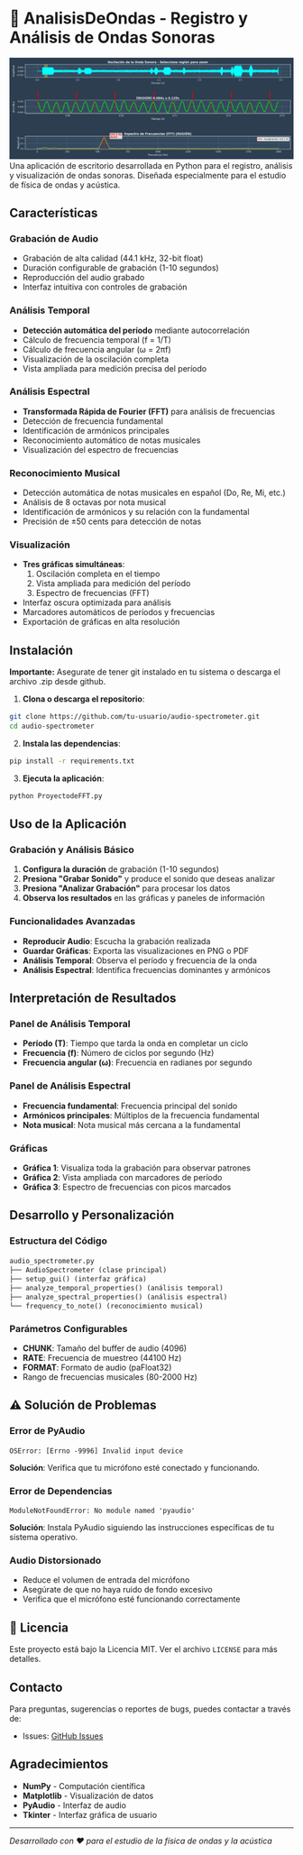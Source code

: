 # 🎵 AnalisisDeOndas - Registro y Análisis de Ondas Sonoras
<img src="\img\ParaPDF.png "/>
Una aplicación de escritorio desarrollada en Python para el registro, análisis y visualización de ondas sonoras. Diseñada especialmente para el estudio de física de ondas y acústica.

## Características

###  Grabación de Audio
- Grabación de alta calidad (44.1 kHz, 32-bit float)
- Duración configurable de grabación (1-10 segundos)
- Reproducción del audio grabado
- Interfaz intuitiva con controles de grabación

###  Análisis Temporal
- **Detección automática del período** mediante autocorrelación
- Cálculo de frecuencia temporal (f = 1/T)
- Cálculo de frecuencia angular (ω = 2πf)
- Visualización de la oscilación completa
- Vista ampliada para medición precisa del período

###  Análisis Espectral
- **Transformada Rápida de Fourier (FFT)** para análisis de frecuencias
- Detección de frecuencia fundamental
- Identificación de armónicos principales
- Reconocimiento automático de notas musicales
- Visualización del espectro de frecuencias

###  Reconocimiento Musical
- Detección automática de notas musicales en español (Do, Re, Mi, etc.)
- Análisis de 8 octavas por nota musical
- Identificación de armónicos y su relación con la fundamental
- Precisión de ±50 cents para detección de notas

###  Visualización
- **Tres gráficas simultáneas**:
  1. Oscilación completa en el tiempo
  2. Vista ampliada para medición del período
  3. Espectro de frecuencias (FFT)
- Interfaz oscura optimizada para análisis
- Marcadores automáticos de períodos y frecuencias
- Exportación de gráficas en alta resolución


##  Instalación
**Importante:** Asegurate de tener git instalado en tu sistema o descarga el archivo .zip desde github.

1. **Clona o descarga el repositorio**:
```bash
git clone https://github.com/tu-usuario/audio-spectrometer.git
cd audio-spectrometer
```

2. **Instala las dependencias**:
```bash
pip install -r requirements.txt
```

3. **Ejecuta la aplicación**:
```bash
python ProyectodeFFT.py
```

## Uso de la Aplicación

### Grabación y Análisis Básico

1. **Configura la duración** de grabación (1-10 segundos)
2. **Presiona "Grabar Sonido"** y produce el sonido que deseas analizar
3. **Presiona "Analizar Grabación"** para procesar los datos
4. **Observa los resultados** en las gráficas y paneles de información

### Funcionalidades Avanzadas

- **Reproducir Audio**: Escucha la grabación realizada
- **Guardar Gráficas**: Exporta las visualizaciones en PNG o PDF
- **Análisis Temporal**: Observa el período y frecuencia de la onda
- **Análisis Espectral**: Identifica frecuencias dominantes y armónicos

## Interpretación de Resultados

### Panel de Análisis Temporal
- **Período (T)**: Tiempo que tarda la onda en completar un ciclo
- **Frecuencia (f)**: Número de ciclos por segundo (Hz)
- **Frecuencia angular (ω)**: Frecuencia en radianes por segundo

### Panel de Análisis Espectral
- **Frecuencia fundamental**: Frecuencia principal del sonido
- **Armónicos principales**: Múltiplos de la frecuencia fundamental
- **Nota musical**: Nota musical más cercana a la fundamental

### Gráficas
- **Gráfica 1**: Visualiza toda la grabación para observar patrones
- **Gráfica 2**: Vista ampliada con marcadores de período
- **Gráfica 3**: Espectro de frecuencias con picos marcados


##  Desarrollo y Personalización

### Estructura del Código
```
audio_spectrometer.py
├── AudioSpectrometer (clase principal)
├── setup_gui() (interfaz gráfica)
├── analyze_temporal_properties() (análisis temporal)
├── analyze_spectral_properties() (análisis espectral)
└── frequency_to_note() (reconocimiento musical)
```

### Parámetros Configurables
- **CHUNK**: Tamaño del buffer de audio (4096)
- **RATE**: Frecuencia de muestreo (44100 Hz)
- **FORMAT**: Formato de audio (paFloat32)
- Rango de frecuencias musicales (80-2000 Hz)

## ⚠️ Solución de Problemas

### Error de PyAudio
```
OSError: [Errno -9996] Invalid input device
```
**Solución**: Verifica que tu micrófono esté conectado y funcionando.

### Error de Dependencias
```
ModuleNotFoundError: No module named 'pyaudio'
```
**Solución**: Instala PyAudio siguiendo las instrucciones específicas de tu sistema operativo.

### Audio Distorsionado
- Reduce el volumen de entrada del micrófono
- Asegúrate de que no haya ruido de fondo excesivo
- Verifica que el micrófono esté funcionando correctamente

## 📄 Licencia

Este proyecto está bajo la Licencia MIT. Ver el archivo `LICENSE` para más detalles.

##  Contacto

Para preguntas, sugerencias o reportes de bugs, puedes contactar a través de:
- Issues: [GitHub Issues](https://github.com/WhiterBy1/AnalisisDeOndas/issues)

##  Agradecimientos

- **NumPy** - Computación científica
- **Matplotlib** - Visualización de datos
- **PyAudio** - Interfaz de audio
- **Tkinter** - Interfaz gráfica de usuario

---

*Desarrollado con ❤️ para el estudio de la física de ondas y la acústica*
